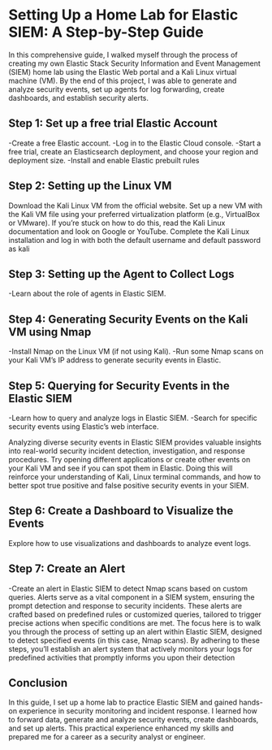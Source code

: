<H1>Setting Up a Home Lab for Elastic SIEM: A Step-by-Step Guide</H1>
In this comprehensive guide, I walked myself through the process of 
creating my own Elastic Stack Security Information and Event Management (SIEM) home lab using 
the Elastic Web portal and a Kali Linux virtual machine (VM).
By the end of this project, I was able to generate and analyze security events, 
set up agents for log forwarding, create dashboards, and establish security alerts.
<br>
<h2>Step 1: Set up a free trial Elastic Account</h2>
-Create a free Elastic account.
-Log in to the Elastic Cloud console.
-Start a free trial, create an Elasticsearch deployment, and choose your region and deployment size.
-Install and enable Elastic prebuilt rules

<h2>Step 2: Setting up the Linux VM</h2>
Download the Kali Linux VM from the official website.
Set up a new VM with the Kali VM file using your preferred virtualization platform (e.g., VirtualBox or VMware). 
If you’re stuck on how to do this, read the Kali Linux documentation and look on Google or YouTube.
Complete the Kali Linux installation and log in with both the default username and default password as kali

<H2>Step 3: Setting up the Agent to Collect Logs</H2>
-Learn about the role of agents in Elastic SIEM.


<H2>Step 4: Generating Security Events on the Kali VM using Nmap</H2>
-Install Nmap on the Linux VM (if not using Kali).
-Run some Nmap scans on your Kali VM’s IP address to generate security events in Elastic.

<H2>Step 5: Querying for Security Events in the Elastic SIEM</H2>
-Learn how to query and analyze logs in Elastic SIEM.
-Search for specific security events using Elastic’s web interface.

Analyzing diverse security events in Elastic SIEM provides
valuable insights into real-world security incident detection,
investigation, and response procedures. Try opening different 
applications or create other events on your Kali VM and see if you can spot them in Elastic.
Doing this will reinforce your understanding of Kali,
Linux terminal commands, and how to better spot true positive and false positive security events in your SIEM.

<H2>Step 6: Create a Dashboard to Visualize the Events</H2>
Explore how to use visualizations and dashboards to analyze event logs.

<h2>Step 7: Create an Alert</h2>
-Create an alert in Elastic SIEM to detect Nmap scans based on custom queries.
Alerts serve as a vital component in a SIEM system, 
ensuring the prompt detection and response to security incidents. 
These alerts are crafted based on predefined rules or customized queries, 
tailored to trigger precise actions when specific conditions are met.
The focus here is to walk you through the process of setting up an alert
within Elastic SIEM, designed to detect specified events (in this case, Nmap scans).
By adhering to these steps, you’ll establish an alert system that actively monitors 
your logs for predefined activities that promptly informs you upon their detection


<h2>Conclusion</h2>
In this guide, I set up a home lab to practice Elastic SIEM and gained hands-on experience in security monitoring and incident response. 
I learned how to forward data, generate and analyze security events, create dashboards, and set up alerts.
This practical experience enhanced my skills and prepared me for a career as a security analyst or engineer.



